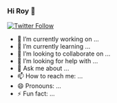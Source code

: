 ### Hi Roy 👋


[![Twitter Follow](https://img.shields.io/twitter/follow/rxyfrey?label=Follow&logo=Twitter&style=social)](https://twitter.com/rxyfrey)

- 🔭 I’m currently working on ...
- 🌱 I’m currently learning ...
- 👯 I’m looking to collaborate on ...
- 🤔 I’m looking for help with ...
- 💬 Ask me about ...
- 📫 How to reach me: ...
- 😄 Pronouns: ...
- ⚡ Fun fact: ...


